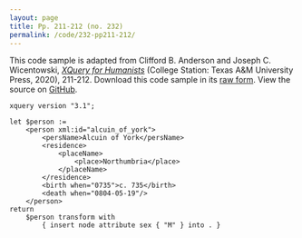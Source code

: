 ```yaml
---
layout: page
title: Pp. 211-212 (no. 232)
permalink: /code/232-pp211-212/
---
```


This code sample is adapted from Clifford B. Anderson and Joseph C. Wicentowski, 
[_XQuery for Humanists_](/) (College Station: Texas A&M University Press, 2020), 211-212. 
Download this code sample in its [raw form](/code/232-pp211-212/232-pp211-212.xq).
View the source on [GitHub](https://github.com/coding4humanists/xquery4humanists/blob/release/code/232-pp211-212/232-pp211-212.xq).

```xquery
xquery version "3.1";

let $person :=
    <person xml:id="alcuin_of_york">
        <persName>Alcuin of York</persName>
        <residence>
            <placeName>
                <place>Northumbria</place>
            </placeName>
        </residence>
        <birth when="0735">c. 735</birth>
        <death when="0804-05-19"/>
    </person>
return
    $person transform with 
        { insert node attribute sex { "M" } into . }
```  

